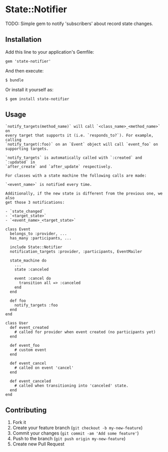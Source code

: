 # State::Notifier

TODO: Simple gem to notify 'subscribers' about record state changes.

## Installation

Add this line to your application's Gemfile:

    gem 'state-notifier'

And then execute:

    $ bundle

Or install it yourself as:

    $ gem install state-notifier

## Usage

    `notify_targets(method_name)` will call `<class_name>_<method_name>` on
    every target that supports it (i.e. `responds_to?`). For example, calling
    `notify_target(:foo)` on an `Event` object will call `event_foo` on
    supporting targets.

    `notify_targets` is automatically called with `:created` and `:updated` in
    `after_create` and `after_update` respectively.

    For classes with a state machine the following calls are made:

    `<event_name>` is notified every time.

    Additionally, if the new state is different from the previous one, we also
    get those 3 notifications:

    - `state_changed`
    - `<target_state>`
    - `<event_name>_<target_state>`

    class Event
      belongs_to :provider, ...
      has_many :participants, ...

      include State::Notifier
      notification_targets :provider, :participants, EventMailer

      state_machine do
        ...
        state :canceled

        event :cancel do
          transition all => :canceled
        end
      end

      def foo
        notify_targets :foo
      end
    end

    class User
      def event_created
        # called for provider when event created (no participants yet)
      end

      def event_foo
        # custom event
      end

      def event_cancel
        # called on event 'cancel'
      end

      def event_canceled
        # called when transitioning into 'canceled' state.
      end
    end

## Contributing

1. Fork it
2. Create your feature branch (`git checkout -b my-new-feature`)
3. Commit your changes (`git commit -am 'Add some feature'`)
4. Push to the branch (`git push origin my-new-feature`)
5. Create new Pull Request
